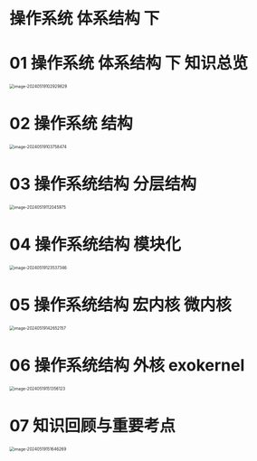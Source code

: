 # 操作系统 体系结构 下 



# 01 操作系统 体系结构 下 知识总览

<img src="https://cvp.oss-cn-shanghai.aliyuncs.com/picgo/202405191029936.png" alt="image-20240519102929829" style="zoom:50%;" />



# 02 操作系统 结构

<img src="https://cvp.oss-cn-shanghai.aliyuncs.com/picgo/202405191037645.png" alt="image-20240519103758474" style="zoom:50%;" />



# 03 操作系统结构 分层结构

<img src="https://cvp.oss-cn-shanghai.aliyuncs.com/picgo/202405191120230.png" alt="image-20240519112045975" style="zoom:50%;" />



# 04 操作系统结构 模块化

<img src="https://cvp.oss-cn-shanghai.aliyuncs.com/picgo/202405191235662.png" alt="image-20240519123537346" style="zoom:50%;" />



# 05 操作系统结构 宏内核 微内核

<img src="https://cvp.oss-cn-shanghai.aliyuncs.com/picgo/202405191426347.png" alt="image-20240519142652157" style="zoom:50%;" />



# 06 操作系统结构 外核 exokernel

<img src="https://cvp.oss-cn-shanghai.aliyuncs.com/picgo/202405191513424.png" alt="image-20240519151356123" style="zoom:50%;" />



# 07 知识回顾与重要考点

<img src="https://cvp.oss-cn-shanghai.aliyuncs.com/picgo/202405191516440.png" alt="image-20240519151646269" style="zoom:50%;" />